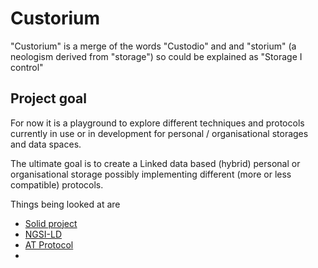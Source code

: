 # Custorium
"Custorium" is a merge of the words "Custodio" and and "storium" (a neologism derived from "storage") so could be explained as  "Storage I control"

## Project goal
For now it is a playground to explore different techniques and protocols currently in use or in development for personal / organisational storages and data spaces. 

The ultimate goal is to create a Linked data based (hybrid) personal or organisational storage possibly implementing different (more or less compatible)  protocols.

Things being looked at are

 * [Solid project](https://solidproject.org/)
 * [NGSI-LD](https://www.etsi.org/deliver/etsi_gs/CIM/001_099/009/01.07.01_60/gs_CIM009v010701p.pdf)
 * [AT Protocol](https://atproto.com/specs/atp)
 *
